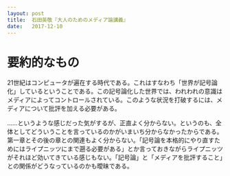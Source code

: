 ```yaml
---
layout: post
title:  石田英敬『大人のためのメディア論講義』
date:   2017-12-10
---
```


# 要約的なもの
21世紀はコンピュータが遍在する時代である。これはすなわち「世界が記号論化」しているということである。この記号論化した世界では、われわれの意識はメディアによってコントロールされている。このような状況を打破するには、メディアについて批評を加える必要がある。

……というような感じだった気がするが、正直よく分からない。というのも、全体としてどういうことを言っているのかがいまいち分からなかったからである。第一章とその後の章との関連もよく分からない。「記号論を本格的にやり直すためにはライプニッツにまで遡る必要がある」とか言っておきながらライプニッツがそれほど効いてきている感じもない。「記号論」と「メディアを批評すること」との関係がどうなっているのかも曖昧である。
